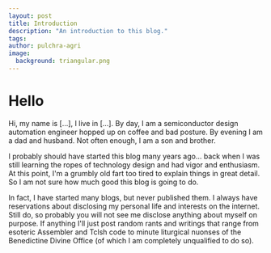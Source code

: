 ```yaml
---
layout: post
title: Introduction
description: "An introduction to this blog."
tags: 
author: pulchra-agri
image:
  background: triangular.png
---
```


# Hello

Hi, my name is [...], I live in [...]. By day, I am a semiconductor design
automation engineer hopped up on coffee and bad posture. By evening I am a dad
and husband. Not often enough, I am a son and brother.

I probably should have started this blog many years ago... back when I was
still learning the ropes of technology design and had vigor and enthusiasm. At
this point, I'm a grumbly old fart too tired to explain things in great detail.
So I am not sure how much good this blog is going to do.

In fact, I have started many blogs, but never published them. I always have
reservations about disclosing my personal life and interests on the internet.
Still do, so probably you will not see me disclose anything about myself on
purpose. If anything I'll just post random rants and writings that range from
esoteric Assembler and Tclsh code to minute liturgical nuonses of the Benedictine
Divine Office (of which I am completely unqualified to do so).

